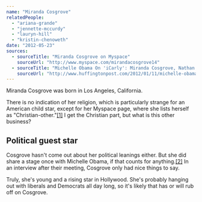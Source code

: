 ```yaml
---
name: "Miranda Cosgrove"
relatedPeople:
  - "ariana-grande"
  - "jennette-mccurdy"
  - "lauryn-hill"
  - "kristin-chenoweth"
date: "2012-05-23"
sources:
  - sourceTitle: "Miranda Cosgrove on Myspace"
    sourceUrl: "http://www.myspace.com/mirandacosgrove14"
  - sourceTitle: "Michelle Obama On 'iCarly': Miranda Cosgrove, Nathan Kress Share First Lady Stories"
    sourceUrl: "http://www.huffingtonpost.com/2012/01/11/michelle-obama-icarly-miranda-cosgrove-nathan-kress_n_1198394.html"
---
```


Miranda Cosgrove was born in Los Angeles, California.

There is no indication of her religion, which is particularly strange for an American child star, except for her Myspace page, where she lists herself as "Christian-other."<a class="source-citation" href="http://www.myspace.com/mirandacosgrove14" title="Miranda Cosgrove on Myspace">[1]</a> I get the Christian part, but what is this other business?


## Political guest star

Cosgrove hasn't come out about her political leanings either. But she did share a stage once with Michelle Obama, if that counts for anything.<a class="source-citation" href="http://www.huffingtonpost.com/2012/01/11/michelle-obama-icarly-miranda-cosgrove-nathan-kress_n_1198394.html" title="Michelle Obama On &apos;iCarly&apos;: Miranda Cosgrove, Nathan Kress Share First Lady Stories">[2]</a> In an interview after their meeting, Cosgrove only had nice things to say.

Truly, she's young and a rising star in Hollywood. She's probably hanging out with liberals and Democrats all day long, so it's likely that has or will rub off on Cosgrove.